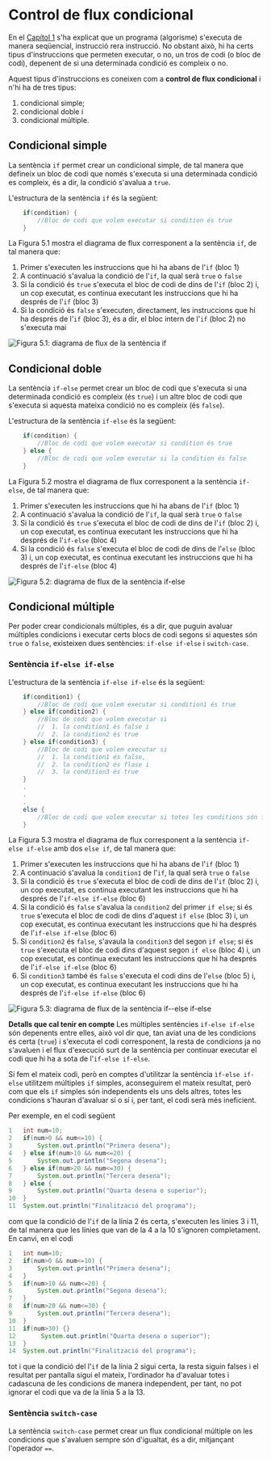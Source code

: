 # Control de flux condicional
En el [Capítol 1](chapter1.md) s'ha explicat que un programa (algorisme) s'executa de manera seqüencial, instrucció rera instrucció. No obstant això, hi ha certs tipus d'instruccions que permeten executar, o no, un tros de codi (o bloc de codi), depenent de si una determinada condició es compleix o no.

Aquest tipus d'instruccions es coneixen com a **control de flux condicional** i n'hi ha de tres tipus:
1. condicional simple;
2. condicional doble i
3. condicional múltiple.

## Condicional simple
La sentència `if` permet crear un condicional simple, de tal manera que defineix un bloc de codi que només s'executa si una determinada condició es compleix, és a dir, la condició s'avalua a `true`.

L'estructura de la sentència `if` és la següent:
```java
    if(condition) {
        //Bloc de codi que volem executar si condition és true
    }
```

La Figura 5.1 mostra el diagrama de flux corresponent a la sentència `if`, de tal manera que:
1. Primer s'executen les instruccions que hi ha abans de l'`if` (bloc 1)
2. A continuació s'avalua la condició de l'`if`, la qual serà `true` o `false`
3. Si la condició és `true` s'executa el bloc de codi de dins de l'`if` (bloc 2) i, un cop executat, es continua executant les instruccions que hi ha després de l'`if` (bloc 3)
4. Si la condició és `false` s'executen, directament, les instruccions que hi ha després de l'`if` (bloc 3), és a dir, el bloc intern de l'`if` (bloc 2) no s'executa mai

![Figura 5.1: diagrama de flux de la sentència `if`](img/if_flowchart.png)

## Condicional doble
La sentència `if-else` permet crear un bloc de codi que s'executa si una determinada condició es compleix (és `true`) i un altre bloc de codi que s'executa si aquesta mateixa condició no es compleix (és `false`).

L'estructura de la sentència `if-else` és la següent:
```java
    if(condition) {
        //Bloc de codi que volem executar si condition és true
    } else {
        //Bloc de codi que volem executar si la condition és false
    }
```

La Figura 5.2 mostra el diagrama de flux corresponent a la sentència `if-else`, de tal manera que:
1. Primer s'executen les instruccions que hi ha abans de l'`if` (bloc 1)
2. A continuació s'avalua la condició de l'`if`, la qual serà `true` o `false`
3. Si la condició és `true` s'executa el bloc de codi de dins de l'`if` (bloc 2) i, un cop executat, es continua executant les instruccions que hi ha després de l'`if-else` (bloc 4)
4. Si la condició és `false` s'executa el bloc de codi de dins de l'`else` (bloc 3) i, un cop executat, es continua executant les instruccions que hi ha després de l'`if-else` (bloc 4)

![Figura 5.2: diagrama de flux de la sentència `if-else`](img/ifelse_flowchart.png)

## Condicional múltiple
Per poder crear condicionals múltiples, és a dir, que puguin avaluar múltiples condicions i executar certs blocs de codi segons si aquestes són `true` o `false`, existeixen dues sentències: `if-else if-else` i `switch-case`.

### Sentència `if-else if-else`
L'estructura de la sentència `if-else if-else` és la següent:
```java
    if(condition1) {
        //Bloc de codi que volem executar si condition1 és true
    } else if(condition2) {
        //Bloc de codi que volem executar si
        //  1. la condition1 és false i
        //  2. la condition2 és true
    } else if(condition3) {
        //Bloc de codi que volem executar si
        //  1. la condition1 és false,
        //  2. la condition2 és flase i
        //  3. la condition3 és true
    } 
    .
    .
    .
    else {
        //Bloc de codi que volem executar si totes les conditions són false
    }
```

La Figura 5.3 mostra el diagrama de flux corresponent a la sentència `if-else if-else` amb dos `else if`, de tal manera que:
1. Primer s'executen les instruccions que hi ha abans de l'`if` (bloc 1)
2. A continuació s'avalua la `condition1` de l'`if`, la qual serà `true` o `false`
3. Si la condició és `true` s'executa el bloc de codi de dins de l'`if` (bloc 2) i, un cop executat, es continua executant les instruccions que hi ha després de l'`if-else if-else` (bloc 6)
4. Si la condició és `false` s'avalua la `condition2` del primer `if else`; si és `true` s'executa el bloc de codi de dins d'aquest `if else` (bloc 3) i, un cop executat, es continua executant les instruccions que hi ha després de l'`if-else if-else` (bloc 6)
5. Si `condition2` és `false`, s'avaula la `condition3` del segon `if else`; si és `true` s'executa el bloc de codi dins d'aquest segon `if else` (bloc 4) i, un cop executat, es continua executant les instruccions que hi ha després de l'`if-else if-else` (bloc 6)
6. Si `condition3` també és `false` s'executa el codi dins de l'`else` (bloc 5) i, un cop executat, es continua executant les instruccions que hi ha després de l'`if-else if-else` (bloc 6)

![Figura 5.3: diagrama de flux de la sentència `if--else if-else`](img/multipleif_flowchart.png)

**Detalls que cal tenir en compte**
Les múltiples sentències `if-else if-else` són depenents entre elles, això vol dir que, tan aviat una de les condicions és certa (`true`) i s'executa el codi corresponent, la resta de condicions ja no s'avaluen i el flux d'execució surt de la sentència per continuar executar el codi que hi ha a sota de l'`if-else if-else`.

Si fem el mateix codi, però en comptes d'utilitzar la sentència `ìf-else if-else` utilitzem múltiples `if` simples, aconseguirem el mateix resultat, però com que els `if` simples són independents els uns dels altres, totes les condicions s'hauran d'avaluar sí o sí i, per tant, el codi serà més ineficient.

Per exemple, en el codi següent
```java
1   int num=10;
2   if(num>0 && num<=10) {
3       System.out.println("Primera desena"); 
4   } else if(num>10 && num<=20) {
5       System.out.println("Segona desena");
6   } else if(num>20 && num<=30) {
7       System.out.println("Tercera desena"); 
8   } else {
9       System.out.println("Quarta desena o superior"); 
10  }
11  System.out.println("Finalització del programa");
```
com que la condició de l'`if` de la línia 2 és certa, s'executen les línies 3 i 11, de tal manera que les línies que van de la 4 a la 10 s'ignoren completament. En canvi, en el codi 
```java
1   int num=10;
2   if(num>0 && num<=10) {
3       System.out.println("Primera desena"); 
4   } 
5   if(num>10 && num<=20) {
6       System.out.println("Segona desena");
7   }
8   if(num>20 && num<=30) {
9       System.out.println("Tercera desena"); 
10  }
11  if(num>30) {}
12       System.out.println("Quarta desena o superior"); 
13  }
14  System.out.println("Finalització del programa");
```
tot i que la condició del l'`if` de la línia 2 sigui certa, la resta siguin falses i el resultat per pantalla sigui el mateix, l'ordinador ha d'avaluar totes i cadascuna de les condicions de manera independent, per tant, no pot ignorar el codi que va de la línia 5 a la 13.

### Sentència `switch-case`
La sentència `switch-case` permet crear un flux condicional múltiple on les condicions que s'avaluen sempre són d'igualtat, és a dir, mitjançant l'operador `==`.